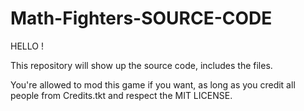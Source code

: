 # Math-Fighters-SOURCE-CODE

HELLO !

This repository will show up the source code, includes the files.

You're allowed to mod this game if you want, as long as you credit all people from Credits.tkt and respect
the MIT LICENSE.
